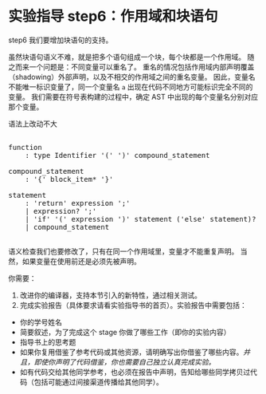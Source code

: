 # 实验指导 step6：作用域和块语句
step6 我们要增加块语句的支持。

虽然块语句语义不难，就是把多个语句组成一个块，每个块都是一个作用域。
随之而来一个问题是：不同变量可以重名了。
重名的情况包括作用域内部声明覆盖（shadowing）外部声明，以及不相交的作用域之间的重名变量。
因此，变量名不能唯一标识变量了，同一个变量名 `a` 出现在代码不同地方可能标识完全不同的变量。
我们需要在符号表构建的过程中，确定 AST 中出现的每个变量名分别对应那个变量。

语法上改动不大

<pre id='vimCodeElement'><code></code>
<div class="changed"><span class="SpecRuleStart">function</span>
<span class="SpecRuleIndicator">    :</span> <span class="SpecRule">type</span> <span class="SpecToken">Identifier</span> <span class="SpecToken">'('</span> <span class="SpecToken">')'</span> <span class="SpecRule">compound_statement</span>
</div>
<div class="changed"><span class="SpecRuleStart">compound_statement</span>
<span class="SpecRuleIndicator">    :</span> <span class="SpecToken">'{'</span> <span class="SpecRule">block_item</span><span class="SpecOperator">*</span> <span class="SpecToken">'}'</span>
</div>
<span class="SpecRuleStart">statement</span>
<span class="SpecRuleIndicator">    :</span> <span class="SpecToken">'return'</span> <span class="SpecRule">expression</span> <span class="SpecToken">';'</span>
<span class="SpecRuleIndicator">    |</span> <span class="SpecRule">expression</span><span class="SpecOperator">?</span> <span class="SpecToken">';'</span>
<span class="SpecRuleIndicator">    |</span> <span class="SpecToken">'if'</span> <span class="SpecToken">'('</span> <span class="SpecRule">expression</span> <span class="SpecToken">')'</span> <span class="SpecRule">statement</span> <span class="SpecOperator">(</span><span class="SpecToken">'else'</span> <span class="SpecRule">statement</span><span class="SpecOperator">)?</span>
<div class="changed"><span class="SpecRuleIndicator">    |</span> <span class="SpecRule">compound_statement</span>
</div>
</pre>

语义检查我们也要修改了，只有在同一个作用域里，变量才不能重复声明。
当然，如果变量在使用前还是必须先被声明。

你需要：
1. 改进你的编译器，支持本节引入的新特性，通过相关测试。
2. 完成实验报告（具体要求请看实验指导书的首页）。实验报告中需要包括：
  * 你的学号姓名
  * 简要叙述，为了完成这个 stage 你做了哪些工作（即你的实验内容）
  * 指导书上的思考题
  * 如果你复用借鉴了参考代码或其他资源，请明确写出你借鉴了哪些内容。*并且，即使你声明了代码借鉴，你也需要自己独立认真完成实验。*
  * 如有代码交给其他同学参考，也必须在报告中声明，告知给哪些同学拷贝过代码（包括可能通过间接渠道传播给其他同学）。